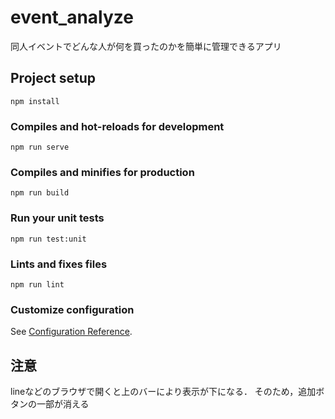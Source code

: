 # event_analyze
同人イベントでどんな人が何を買ったのかを簡単に管理できるアプリ

## Project setup
```
npm install
```

### Compiles and hot-reloads for development
```
npm run serve
```

### Compiles and minifies for production
```
npm run build
```

### Run your unit tests
```
npm run test:unit
```

### Lints and fixes files
```
npm run lint
```

### Customize configuration
See [Configuration Reference](https://cli.vuejs.org/config/).

## 注意
lineなどのブラウザで開くと上のバーにより表示が下になる．
そのため，追加ボタンの一部が消える